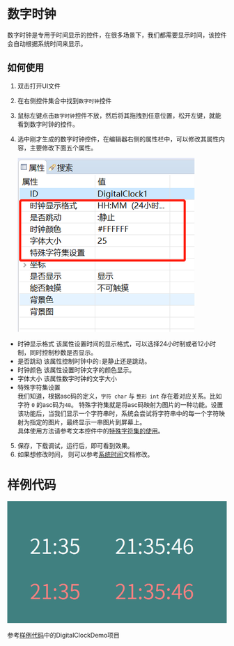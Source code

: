 # 数字时钟
数字时钟是专用于时间显示的控件，在很多场景下，我们都需要显示时间，该控件会自动根据系统时间来显示。
## 如何使用
1. 双击打开UI文件
2. 在右侧控件集合中找到`数字时钟`控件
3. 鼠标左键点击`数字时钟`控件不放，然后将其拖拽到任意位置，松开左键，就能看到数字时钟的控件。
4. 选中刚才生成的数字时钟控件，在编辑器右侧的属性栏中，可以修改其属性内容，主要修改下面五个属性。

	![](assets/clock/clock1.png)
	
  * 时钟显示格式
	该属性设置时间的显示格式，可以选择24小时制或者12小时制，同时控制秒数是否显示。
  * 是否跳动
	该属性控制时钟中的`:`是静止还是跳动。
  * 时钟颜色
	该属性设置时钟文字的颜色显示。
  * 字体大小
	该属性数字时钟的文字大小
  * 特殊字符集设置  
	我们知道，根据asc码的定义，`字符 char` 与 `整形 int` 存在着对应关系。比如字符 `0` 的asc码为`48`。 特殊字符集就是将asc码映射为图片的一种功能。设置该功能后，当我们显示一个字符串时，系统会尝试将字符串中的每一个字符映射为指定的图片，最终显示一串图片到屏幕上。  
	具体使用方法请参考文本控件中的[特殊字符集的使用](textview.md)。  
    
5. 保存，下载调试，运行后，即可看到效果。  
6. 如果想修改时间， 则可以参考[系统时间](system_time.md)文档修改。


# 样例代码 

![](assets/clock/example.png) 

参考[样例代码](demo_download.md#demo_download)中的DigitalClockDemo项目  